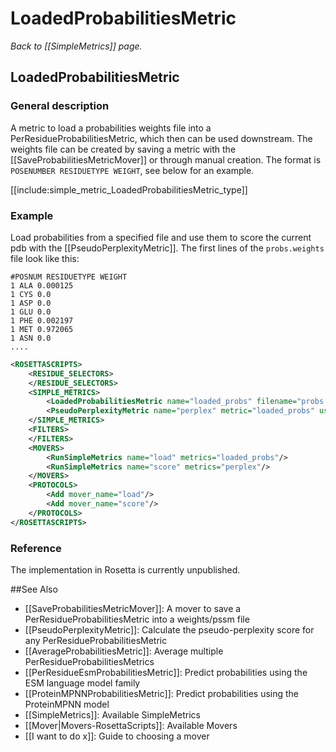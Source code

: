 # LoadedProbabilitiesMetric
*Back to [[SimpleMetrics]] page.*
## LoadedProbabilitiesMetric

### General description
A metric to load a probabilities weights file into a PerResidueProbabilitiesMetric, which then can be used downstream. The weights file can be created by saving a metric with the [[SaveProbabilitiesMetricMover]] or through manual creation. The format is `POSENUMBER RESIDUETYPE WEIGHT`, see below for an example.

[[include:simple_metric_LoadedProbabilitiesMetric_type]]

### Example
Load probabilities from a specified file and use them to score the current pdb with the [[PseudoPerplexityMetric]]. The first lines of the `probs.weights` file look like this:
```
#POSNUM RESIDUETYPE WEIGHT
1 ALA 0.000125
1 CYS 0.0
1 ASP 0.0
1 GLU 0.0
1 PHE 0.002197
1 MET 0.972065
1 ASN 0.0
....
```

```xml
<ROSETTASCRIPTS>
    <RESIDUE_SELECTORS>
    </RESIDUE_SELECTORS>
    <SIMPLE_METRICS>
        <LoadedProbabilitiesMetric name="loaded_probs" filename="probs.weights"/>
        <PseudoPerplexityMetric name="perplex" metric="loaded_probs" use_cached_data="true"/>
    </SIMPLE_METRICS>
    <FILTERS>
    </FILTERS>
    <MOVERS>
        <RunSimpleMetrics name="load" metrics="loaded_probs"/>
        <RunSimpleMetrics name="score" metrics="perplex"/>
    </MOVERS>
    <PROTOCOLS>
        <Add mover_name="load"/>
        <Add mover_name="score"/>
    </PROTOCOLS>
</ROSETTASCRIPTS>
```
### Reference
The implementation in Rosetta is currently unpublished.

##See Also
* [[SaveProbabilitiesMetricMover]]: A mover to save a PerResidueProbabilitiesMetric into a weights/pssm file
* [[PseudoPerplexityMetric]]: Calculate the pseudo-perplexity score for any PerResidueProbabilitiesMetric
* [[AverageProbabilitiesMetric]]: Average multiple PerResidueProbabilitiesMetrics
* [[PerResidueEsmProbabilitiesMetric]]: Predict probabilities using the ESM language model family
* [[ProteinMPNNProbabilitiesMetric]]: Predict probabilities using the ProteinMPNN model
* [[SimpleMetrics]]: Available SimpleMetrics
* [[Mover|Movers-RosettaScripts]]: Available Movers
* [[I want to do x]]: Guide to choosing a mover